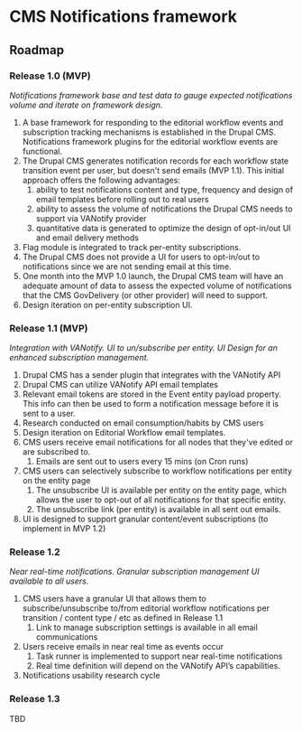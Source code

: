 # CMS Notifications framework

## Roadmap

### Release 1.0 (MVP)

_Notifications framework base and test data to gauge expected notifications volume and iterate on framework design._

1. A base framework for responding to the editorial workflow events and subscription tracking mechanisms is established in the Drupal CMS. Notifications framework plugins for the editorial workflow events are functional.
1. The Drupal CMS generates notification records for each workflow state transition event per user, but doesn't send emails (MVP 1.1).  This initial approach offers the following advantages:
   1. ability to test notifications content and type, frequency and design of email templates before rolling out to real users
   1. ability to assess the volume of notifications the Drupal CMS needs to support via VANotify provider
   1. quantitative data is generated to optimize the design of opt-in/out UI and email delivery methods 
1. Flag module is integrated to track per-entity subscriptions.
1. The Drupal CMS does not provide a UI for users to opt-in/out to notifications since we are not sending email at this time.
1. One month into the MVP 1.0 launch, the Drupal CMS team will have an adequate amount of data to assess the expected volume of notifications that the CMS GovDelivery (or other provider) will need to support.
1. Design iteration on per-entity subscription UI.

### Release 1.1 (MVP)

_Integration with VANotify. UI to un/subscribe per entity. UI Design for an enhanced subscription management._

1. Drupal CMS has a sender plugin that integrates with the VANotify API
1. Drupal CMS can utilize VANotify API email templates
1. Relevant email tokens are stored in the Event entity payload property. This info can then be used to form a notification message before it is sent to a user.
1. Research conducted on email consumption/habits by CMS users
1. Design iteration on Editorial Workflow email templates.
1. CMS users receive email notifications for all nodes that they've edited or are subscribed to.
   1. Emails are sent out to users every 15 mins (on Cron runs)
1. CMS users can selectively subscribe to workflow notifications per entity on the entity page
   1. The unsubscribe UI is available per entity on the entity page, which allows the user to opt-out of all notifications for that specific entity.
   1. The unsubscribe link (per entity) is available in all sent out emails.
1. UI is designed to support granular content/event subscriptions (to implement in MVP 1.2)


### Release 1.2

_Near real-time notifications. Granular subscription management UI available to all users._

1. CMS users have a granular UI that allows them to subscribe/unsubscribe to/from editorial workflow notifications per transition / content type / etc as defined in Release 1.1
   1. Link to manage subscription settings is available in all email communications
1. Users receive emails in near real time as events occur
   1. Task runner is implemented to support near real-time notifications
   1. Real time definition will depend on the VANotify API’s capabilities.
1. Notifications usability research cycle

### Release 1.3

TBD
